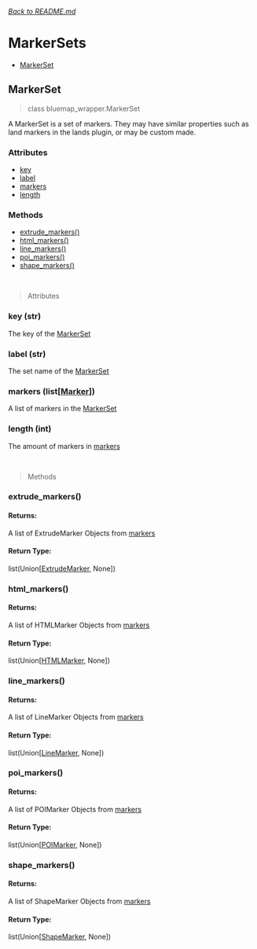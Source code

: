 *[<u>Back to README.md</u>](../README.md)*
# MarkerSets
 - [MarkerSet]()

## MarkerSet
> class bluemap_wrapper.MarkerSet

A MarkerSet is a set of markers. They may have similar properties such as land markers in the lands plugin, or may be
custom made.

### Attributes
 - [key](#key-str)
 - [label](#label-str)
 - [markers](#markers-listmarker)
 - [length](#length-int)
### Methods
 - [extrude_markers()](#extrude_markers)
 - [html_markers()](#html_markers)
 - [line_markers()](#line_markers)
 - [poi_markers()](#poi_markers)
 - [shape_markers()](#shape_markers)

<br/>

> Attributes
### key (str)
The key of the [MarkerSet](#markerset)
### label (str)
The set name of the [MarkerSet](#markerset)
### markers (list[[Marker]()])
A list of markers in the [MarkerSet](#markerset)
### length (int)
The amount of markers in [markers](#markers-listmarker)

<br/>

> Methods
### extrude_markers()
#### Returns:
A list of ExtrudeMarker Objects from [markers](#markers-listmarker)
#### Return Type:
list(Union[[ExtrudeMarker](Marker.md#extrudemarkerbasemarker), None])

### html_markers()
#### Returns:
A list of HTMLMarker Objects from [markers](#markers-listmarker)
#### Return Type:
list(Union[[HTMLMarker](Marker.md#htmlmarkerbasemarker), None])

### line_markers()
#### Returns:
A list of LineMarker Objects from [markers](#markers-listmarker)
#### Return Type:
list(Union[[LineMarker](Marker.md#linemarkerbasemarker), None])

### poi_markers()
#### Returns:
A list of POIMarker Objects from [markers](#markers-listmarker)
#### Return Type:
list(Union[[POIMarker](Marker.md#poimarkerbasemarker), None])

### shape_markers()
#### Returns:
A list of ShapeMarker Objects from [markers](#markers-listmarker)
#### Return Type:
list(Union[[ShapeMarker](Marker.md#shapemarker), None])